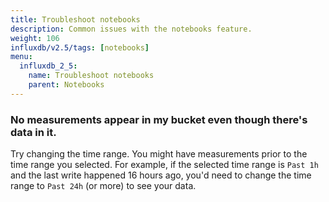 ```yaml
---
title: Troubleshoot notebooks
description: Common issues with the notebooks feature.
weight: 106
influxdb/v2.5/tags: [notebooks]
menu:
  influxdb_2_5:
    name: Troubleshoot notebooks
    parent: Notebooks
---
```


### No measurements appear in my bucket even though there's data in it.

Try changing the time range. You might have measurements prior to the time range you  selected. For example, if the selected time range is `Past 1h` and the last write happened 16 hours ago, you'd need to change the time range to `Past 24h` (or more) to see your data.
